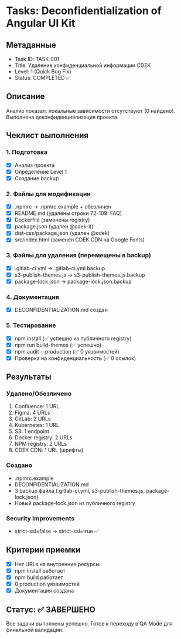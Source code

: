 # Tasks: Deconfidentialization of Angular UI Kit

## Метаданные
- Task ID: TASK-001
- Title: Удаление конфиденциальной информации CDEK
- Level: 1 (Quick Bug Fix)
- Status: COMPLETED ✅

## Описание
Анализ показал: локальные зависимости отсутствуют (0 найдено).
Выполнена деконфиденциализация проекта.

## Чеклист выполнения

### 1. Подготовка
- [x] Анализ проекта
- [x] Определение Level 1
- [x] Создание backup

### 2. Файлы для модификации
- [x] .npmrc → .npmrc.example + обезличен
- [x] README.md (удалены строки 72-109: FAQ)
- [x] Dockerfile (заменены registry)
- [x] package.json (удален @cdek-it)
- [x] dist-css/package.json (удален @cdek)
- [x] src/index.html (заменен CDEK CDN на Google Fonts)

### 3. Файлы для удаления (перемещены в backup)
- [x] .gitlab-ci.yml → .gitlab-ci.yml.backup
- [x] s3-publish-themes.js → s3-publish-themes.js.backup
- [x] package-lock.json → package-lock.json.backup

### 4. Документация
- [x] DECONFIDENTIALIZATION.md создан

### 5. Тестирование
- [x] npm install (✅ успешно из публичного registry)
- [x] npm run build-themes (✅ успешно)
- [x] npm audit --production (✅ 0 уязвимостей)
- [x] Проверка на конфиденциальность (✅ 0 ссылок)

## Результаты

### Удалено/Обезличено
1. Confluence: 1 URL
2. Figma: 4 URLs
3. GitLab: 2 URLs
4. Kubernetes: 1 URL
5. S3: 1 endpoint
6. Docker registry: 2 URLs
7. NPM registry: 2 URLs
8. CDEK CDN: 1 URL (шрифты)

### Создано
- .npmrc.example
- DECONFIDENTIALIZATION.md
- 3 backup файла (.gitlab-ci.yml, s3-publish-themes.js, package-lock.json)
- Новый package-lock.json из публичного registry

### Security Improvements
- strict-ssl=false → strict-ssl=true ✅

## Критерии приемки
- [x] Нет URLs на внутренние ресурсы
- [x] npm install работает
- [x] npm build работает
- [x] 0 production уязвимостей
- [x] Документация создана

## Статус: ✅ ЗАВЕРШЕНО

Все задачи выполнены успешно.
Готов к переходу в QA Mode для финальной валидации.
